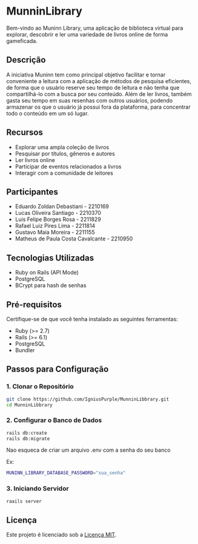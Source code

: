 # MunninLibrary

Bem-vindo ao Muninn Library, uma aplicação de biblioteca virtual para explorar, descobrir e ler uma variedade de livros online de forma gameficada.

## Descrição

 A iniciativa Muninn tem como principal objetivo facilitar e tornar conveniente a leitura com a aplicação de métodos de pesquisa eficientes, de forma que o usuário reserve seu tempo de leitura e não tenha que compartilhá-lo com a busca por seu conteúdo. Além de ler livros, também gasta seu tempo em suas resenhas com outros usuários, podendo armazenar os que o usuário já possui fora da plataforma, para concentrar todo o conteúdo em um só lugar.

## Recursos

- Explorar uma ampla coleção de livros
- Pesquisar por títulos, gêneros e autores
- Ler livros online
- Participar de eventos relacionados a livros
- Interagir com a comunidade de leitores

## Participantes

- Eduardo Zoldan Debastiani - 2210169
- Lucas Oliveira Santiago - 2210370
- Luis Felipe Borges Rosa - 2211829
- Rafael Luiz Pires Lima - 2211814
- Gustavo Maia Moreira - 2211155
- Matheus de Paula Costa Cavalcante - 2210950

## Tecnologias Utilizadas

- Ruby on Rails (API Mode)
- PostgreSQL
- BCrypt para hash de senhas

## Pré-requisitos

Certifique-se de que você tenha instalado as seguintes ferramentas:

- Ruby (>= 2.7)
- Rails (>= 6.1)
- PostgreSQL
- Bundler

## Passos para Configuração

### 1. Clonar o Repositório

```bash
git clone https://github.com/IgniusPurple/MunninLibbrary.git
cd MunninLibbrary
```

### 2. Configurar o Banco de Dados

``` bash
rails db:create
rails db:migrate
```

Nao esqueca de criar um arquivo .env com a senha do seu banco

Ex:
``` bash
MUNINN_LIBRARY_DATABASE_PASSWORD="sua_senha"
```

### 3. Iniciando Servidor

``` bash
raails server
```

## Licença

Este projeto é licenciado sob a [Licença MIT](https://opensource.org/licenses/MIT).

